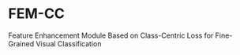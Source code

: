 # FEM-CC
Feature Enhancement Module Based on Class-Centric Loss for Fine-Grained Visual Classification
